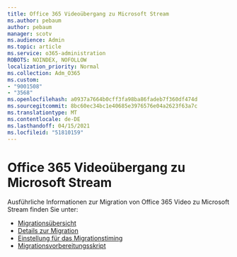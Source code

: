 ```yaml
---
title: Office 365 Videoübergang zu Microsoft Stream
ms.author: pebaum
author: pebaum
manager: scotv
ms.audience: Admin
ms.topic: article
ms.service: o365-administration
ROBOTS: NOINDEX, NOFOLLOW
localization_priority: Normal
ms.collection: Adm_O365
ms.custom:
- "9001508"
- "3568"
ms.openlocfilehash: a0937a7664b0cff3fa98ba86fadeb7f360df474d
ms.sourcegitcommit: 8bc60ec34bc1e40685e3976576e04a2623f63a7c
ms.translationtype: MT
ms.contentlocale: de-DE
ms.lasthandoff: 04/15/2021
ms.locfileid: "51810159"
---
```

# <a name="office-365-video-transition-to-microsoft-stream"></a>Office 365 Videoübergang zu Microsoft Stream

Ausführliche Informationen zur Migration von Office 365 Video zu Microsoft Stream finden Sie unter:

- [Migrationsübersicht](https://docs.microsoft.com/stream/migrate-from-office-365)
- [Details zur Migration](https://docs.microsoft.com/stream/migration-experience)
- [Einstellung für das Migrationstiming](https://docs.microsoft.com/stream/migration-o365video-timing-setting)
- [Migrationsvorbereitungsskript](https://docs.microsoft.com/stream/migration-o365video-prep)
